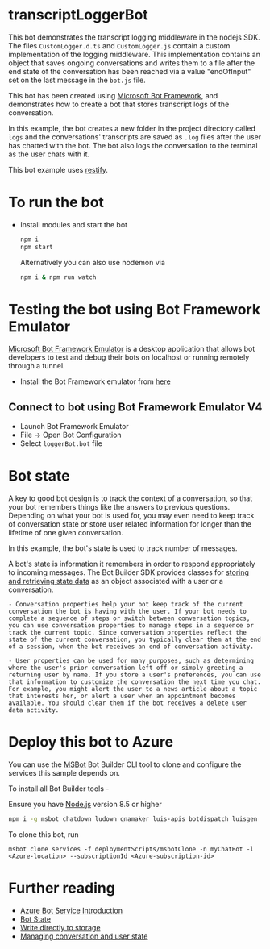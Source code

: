 # transcriptLoggerBot
This bot demonstrates the transcript logging middleware in the nodejs SDK. The files `CustomLogger.d.ts` and `CustomLogger.js` contain a custom implementation of the logging middleware.
This implementation contains an object that saves ongoing conversations and writes them to a file after the end state of the conversation has been reached via a value "endOfInput" set on the last message in the `bot.js` file.

 This bot has been created using [Microsoft Bot Framework][10], and demonstrates how to create a bot that stores transcript logs of the conversation. 
 
In this example, the bot creates a new folder in the project directory called `logs` and the conversations' transcripts are saved as `.log` files after the user has chatted with the bot. The bot also logs the conversation to the terminal as the user chats with it.

 This bot example uses [restify](https://www.npmjs.com/package/restify).

# To run the bot
- Install modules and start the bot
    ```bash
    npm i
    npm start
    ```
    Alternatively you can also use nodemon via
    ```bash
    npm i & npm run watch
    ```

# Testing the bot using Bot Framework Emulator
[Microsoft Bot Framework Emulator][2] is a desktop application that allows bot developers to test and debug their bots on localhost or running remotely through a tunnel.

- Install the Bot Framework emulator from [here][3]

## Connect to bot using Bot Framework Emulator **V4**
- Launch Bot Framework Emulator
- File -> Open Bot Configuration
- Select `loggerBot.bot` file

# Bot state
A key to good bot design is to track the context of a conversation, so that your bot remembers things like the answers to previous questions. Depending on what your bot is used for, you may even need to keep track of conversation state or store user related information for longer than the lifetime of one given conversation.

In this example, the bot's state is used to track number of messages.

 A bot's state is information it remembers in order to respond appropriately to incoming messages. The Bot Builder SDK provides classes for [storing and retrieving state data][4] as an object associated with a user or a conversation.

    - Conversation properties help your bot keep track of the current conversation the bot is having with the user. If your bot needs to complete a sequence of steps or switch between conversation topics, you can use conversation properties to manage steps in a sequence or track the current topic. Since conversation properties reflect the state of the current conversation, you typically clear them at the end of a session, when the bot receives an end of conversation activity.

    - User properties can be used for many purposes, such as determining where the user's prior conversation left off or simply greeting a returning user by name. If you store a user's preferences, you can use that information to customize the conversation the next time you chat. For example, you might alert the user to a news article about a topic that interests her, or alert a user when an appointment becomes available. You should clear them if the bot receives a delete user data activity.

# Deploy this bot to Azure
You can use the [MSBot][5] Bot Builder CLI tool to clone and configure the services this sample depends on.

To install all Bot Builder tools -

Ensure you have [Node.js](https://nodejs.org/) version 8.5 or higher

```bash
npm i -g msbot chatdown ludown qnamaker luis-apis botdispatch luisgen
```

To clone this bot, run
```
msbot clone services -f deploymentScripts/msbotClone -n myChatBot -l <Azure-location> --subscriptionId <Azure-subscription-id>
```

# Further reading
- [Azure Bot Service Introduction][6]
- [Bot State][7]
- [Write directly to storage][8]
- [Managing conversation and user state][9]


[1]: https://www.npmjs.com/package/restify
[2]: https://github.com/microsoft/botframework-emulator
[3]: https://aka.ms/botframework-emulator
[4]: https://docs.microsoft.com/en-us/azure/bot-service/bot-builder-howto-v4-state?view=azure-bot-service-4.0&tabs=js
[5]: https://github.com/microsoft/botbuilder-tools
[6]: https://docs.microsoft.com/en-us/azure/bot-service/bot-service-overview-introduction?view=azure-bot-service-4.0
[7]: https://docs.microsoft.com/en-us/azure/bot-service/bot-builder-storage-concept?view=azure-bot-service-4.0
[8]: https://docs.microsoft.com/en-us/azure/bot-service/bot-builder-howto-v4-storage?view=azure-bot-service-4.0&tabs=jsechoproperty%2Ccsetagoverwrite%2Ccsetag
[9]: https://docs.microsoft.com/en-us/azure/bot-service/bot-builder-howto-v4-state?view=azure-bot-service-4.0&tabs=js
[10]: https://dev.botframework.com
